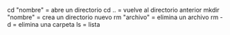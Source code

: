 cd "nombre" = abre un directorio 
cd .. = vuelve al directorio anterior
mkdir "nombre" = crea un directorio nuevo
rm "archivo" = elimina un archivo
rm -d = elimina una carpeta
ls = lista 
